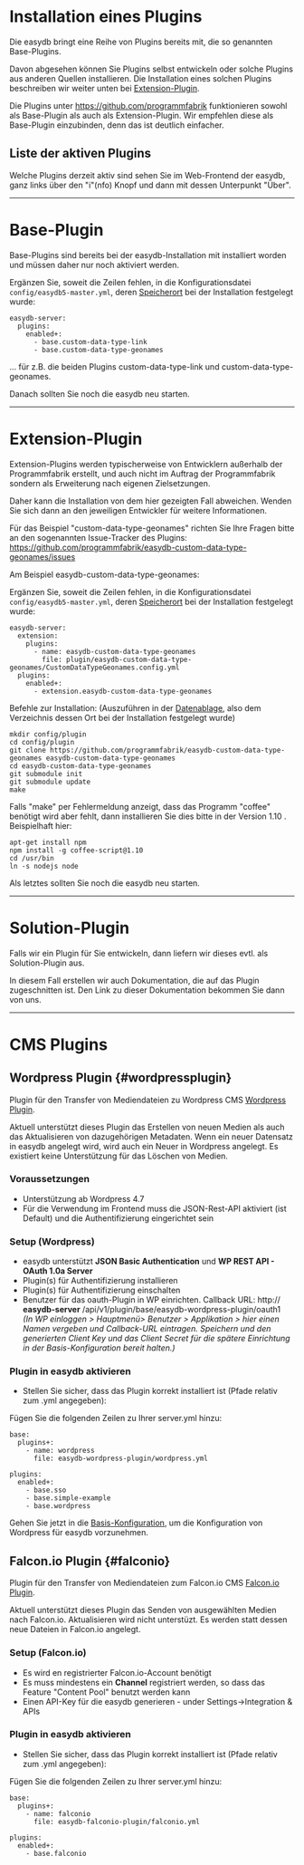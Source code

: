 # Installation eines Plugins

Die easydb bringt eine Reihe von Plugins bereits mit, die so genannten Base-Plugins.

Davon abgesehen können Sie Plugins selbst entwickeln oder solche Plugins aus anderen Quellen installieren. Die Installation eines solchen Plugins beschreiben wir weiter unten bei [Extension-Plugin](#extension-plugin).

Die Plugins unter https://github.com/programmfabrik funktionieren sowohl als Base-Plugin als auch als Extension-Plugin. Wir empfehlen diese als Base-Plugin einzubinden, denn das ist deutlich einfacher.

## Liste der aktiven Plugins

Welche Plugins derzeit aktiv sind sehen Sie im Web-Frontend der easydb, ganz links über den "i"(nfo) Knopf und dann mit dessen Unterpunkt "Über".

---

# Base-Plugin

Base-Plugins sind bereits bei der easydb-Installation mit installiert worden und müssen daher nur noch aktiviert werden.

Ergänzen Sie, soweit die Zeilen fehlen, in die Konfigurationsdatei `config/easydb5-master.yml`, deren [Speicherort](/sysadmin/installation/installation.html#datenablage-bestimmen) bei der Installation festgelegt wurde:

    easydb-server:
      plugins:
        enabled+:
          - base.custom-data-type-link
          - base.custom-data-type-geonames

... für z.B. die beiden Plugins custom-data-type-link und custom-data-type-geonames.

Danach sollten Sie noch die easydb neu starten.

---

# Extension-Plugin

Extension-Plugins werden typischerweise von Entwicklern außerhalb der Programmfabrik erstellt, und auch nicht im Auftrag der Programmfabrik sondern als Erweiterung nach eigenen Zielsetzungen.

Daher kann die Installation von dem hier gezeigten Fall abweichen. Wenden Sie sich dann an den jeweiligen Entwickler für weitere Informationen.

Für das Beispiel "custom-data-type-geonames" richten Sie Ihre Fragen bitte an den sogenannten Issue-Tracker des Plugins: https://github.com/programmfabrik/easydb-custom-data-type-geonames/issues

Am Beispiel easydb-custom-data-type-geonames:

Ergänzen Sie, soweit die Zeilen fehlen, in die Konfigurationsdatei `config/easydb5-master.yml`, deren [Speicherort](/sysadmin/installation/installation.html#datenablage-bestimmen) bei der Installation festgelegt wurde:

    easydb-server:
      extension:
        plugins:
          - name: easydb-custom-data-type-geonames
            file: plugin/easydb-custom-data-type-geonames/CustomDataTypeGeonames.config.yml
      plugins:
        enabled+:
          - extension.easydb-custom-data-type-geonames

Befehle zur Installation: (Auszuführen in der [Datenablage](/sysadmin/installation/installation.html#datenablage-bestimmen), also dem Verzeichnis dessen Ort bei der Installation festgelegt wurde)

    mkdir config/plugin
    cd config/plugin
    git clone https://github.com/programmfabrik/easydb-custom-data-type-geonames easydb-custom-data-type-geonames
    cd easydb-custom-data-type-geonames
    git submodule init
    git submodule update
    make

Falls "make" per Fehlermeldung anzeigt, dass das Programm "coffee" benötigt wird aber fehlt, dann installieren Sie dies bitte in der Version 1.10 . Beispielhaft hier:

~~~~
apt-get install npm
npm install -g coffee-script@1.10
cd /usr/bin
ln -s nodejs node
~~~~

Als letztes sollten Sie noch die easydb neu starten.

---

# Solution-Plugin

Falls wir ein Plugin für Sie entwickeln, dann liefern wir dieses evtl. als Solution-Plugin aus.

In diesem Fall erstellen wir auch Dokumentation, die auf das Plugin zugeschnitten ist. Den Link zu dieser Dokumentation bekommen Sie dann von uns.

---

# CMS Plugins

## Wordpress Plugin {#wordpressplugin}

Plugin für den Transfer von Mediendateien zu Wordpress CMS [Wordpress Plugin](/webfrontend/datamanagement/features/plugins/plugins.html#wordpress).

Aktuell unterstützt dieses Plugin das Erstellen von neuen Medien als auch das Aktualisieren von dazugehörigen Metadaten. Wenn ein neuer Datensatz in easydb angelegt wird, wird auch ein Neuer in Wordpress angelegt. Es existiert keine Unterstützung für das Löschen von Medien.

### Voraussetzungen

* Unterstützung ab Wordpress 4.7
* Für die Verwendung im Frontend muss die JSON-Rest-API aktiviert (ist Default) und die Authentifizierung eingerichtet sein

### Setup (Wordpress)

* easydb unterstützt **JSON Basic Authentication** und **WP REST API - OAuth 1.0a Server**
 * Plugin(s) für Authentifizierung installieren
 * Plugin(s) für Authentifizierung einschalten
 * Benutzer für das oauth-Plugin in WP einrichten. Callback URL: http:// **easydb-server** /api/v1/plugin/base/easydb-wordpress-plugin/oauth1 <br> *(In WP einloggen > Hauptmenü> Benutzer > Applikation > hier einen Namen vergeben und Callback-URL eintragen. Speichern und den generierten Client Key und das Client Secret für die spätere Einrichtung in der Basis-Konfiguration bereit halten.)*

### Plugin in easydb aktivieren

* Stellen Sie sicher, dass das Plugin korrekt installiert ist (Pfade relativ zum .yml angegeben):

Fügen Sie die folgenden Zeilen zu Ihrer server.yml hinzu:

```
base:
  plugins+:
    - name: wordpress
      file: easydb-wordpress-plugin/wordpress.yml

plugins:
  enabled+:
    - base.sso
    - base.simple-example
    - base.wordpress
```

Gehen Sie jetzt in die [Basis-Konfiguration](/webfrontend/administration/base-config/cms/cms.html#wordpress), um die Konfiguration von Wordpress für easydb vorzunehmen.

## Falcon.io Plugin {#falconio}

Plugin für den Transfer von Mediendateien zum Falcon.io CMS [Falcon.io Plugin](/webfrontend/datamanagement/features/plugins/plugins.html#falconio).

Aktuell unterstützt dieses Plugin das Senden von ausgewählten Medien nach Falcon.io. Aktualisieren wird nicht unterstüzt. Es werden statt dessen neue Dateien in Falcon.io angelegt.

### Setup (Falcon.io)

* Es wird en registrierter Falcon.io-Account benötigt
* Es muss mindestens ein  **Channel** registriert werden, so dass das Feature "Content Pool" benutzt werden kann
* Einen API-Key für die easydb generieren - under Settings->Integration & APIs

### Plugin in easydb aktivieren

* Stellen Sie sicher, dass das Plugin korrekt installiert ist (Pfade relativ zum .yml angegeben):

Fügen Sie die folgenden Zeilen zu Ihrer server.yml hinzu:

```
base:
  plugins+:
    - name: falconio
      file: easydb-falconio-plugin/falconio.yml

plugins:
  enabled+:
    - base.falconio
```








